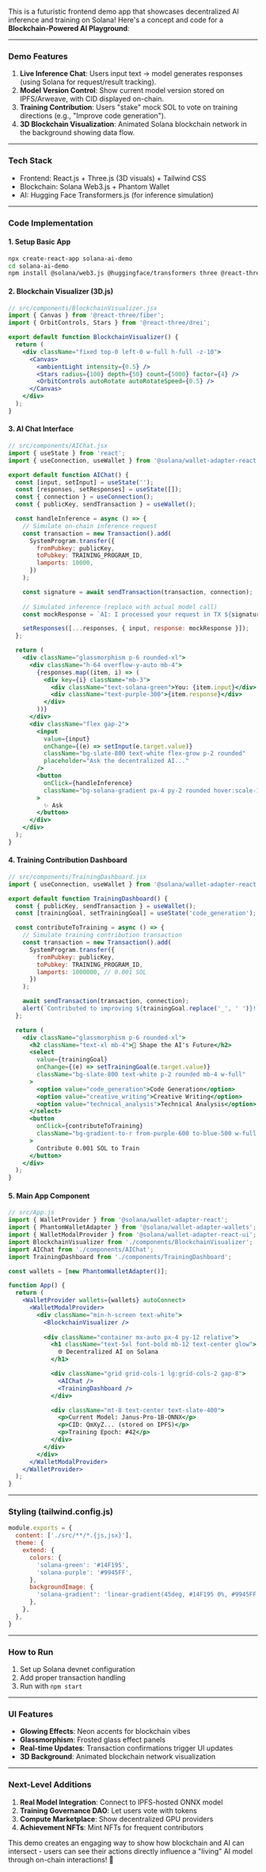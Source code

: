 This is a futuristic frontend demo app that showcases decentralized AI inference and training on Solana! Here's a concept and code for a **Blockchain-Powered AI Playground**:

---

### **Demo Features**
1. **Live Inference Chat**: Users input text → model generates responses (using Solana for request/result tracking).
2. **Model Version Control**: Show current model version stored on IPFS/Arweave, with CID displayed on-chain.
3. **Training Contribution**: Users "stake" mock SOL to vote on training directions (e.g., "Improve code generation").
4. **3D Blockchain Visualization**: Animated Solana blockchain network in the background showing data flow.

---

### **Tech Stack**
- Frontend: React.js + Three.js (3D visuals) + Tailwind CSS
- Blockchain: Solana Web3.js + Phantom Wallet
- AI: Hugging Face Transformers.js (for inference simulation)

---

### **Code Implementation**

#### 1. Setup Basic App
```bash
npx create-react-app solana-ai-demo
cd solana-ai-demo
npm install @solana/web3.js @huggingface/transformers three @react-three/fiber @react-three/drei phantom-wallet-styled-components
```

#### 2. Blockchain Visualizer (3D.js)
```jsx
// src/components/BlockchainVisualizer.jsx
import { Canvas } from '@react-three/fiber';
import { OrbitControls, Stars } from '@react-three/drei';

export default function BlockchainVisualizer() {
  return (
    <div className="fixed top-0 left-0 w-full h-full -z-10">
      <Canvas>
        <ambientLight intensity={0.5} />
        <Stars radius={100} depth={50} count={5000} factor={4} />
        <OrbitControls autoRotate autoRotateSpeed={0.5} />
      </Canvas>
    </div>
  );
}
```

#### 3. AI Chat Interface
```jsx
// src/components/AIChat.jsx
import { useState } from 'react';
import { useConnection, useWallet } from '@solana/wallet-adapter-react';

export default function AIChat() {
  const [input, setInput] = useState('');
  const [responses, setResponses] = useState([]);
  const { connection } = useConnection();
  const { publicKey, sendTransaction } = useWallet();

  const handleInference = async () => {
    // Simulate on-chain inference request
    const transaction = new Transaction().add(
      SystemProgram.transfer({
        fromPubkey: publicKey,
        toPubkey: TRAINING_PROGRAM_ID,
        lamports: 10000,
      })
    );

    const signature = await sendTransaction(transaction, connection);
    
    // Simulated inference (replace with actual model call)
    const mockResponse = `AI: I processed your request in TX ${signature.slice(0, 8)}... on Solana!`;

    setResponses([...responses, { input, response: mockResponse }]);
  };

  return (
    <div className="glassmorphism p-6 rounded-xl">
      <div className="h-64 overflow-y-auto mb-4">
        {responses.map((item, i) => (
          <div key={i} className="mb-3">
            <div className="text-solana-green">You: {item.input}</div>
            <div className="text-purple-300">{item.response}</div>
          </div>
        ))}
      </div>
      <div className="flex gap-2">
        <input
          value={input}
          onChange={(e) => setInput(e.target.value)}
          className="bg-slate-800 text-white flex-grow p-2 rounded"
          placeholder="Ask the decentralized AI..."
        />
        <button 
          onClick={handleInference}
          className="bg-solana-gradient px-4 py-2 rounded hover:scale-105 transition"
        >
          ✨ Ask
        </button>
      </div>
    </div>
  );
}
```

#### 4. Training Contribution Dashboard
```jsx
// src/components/TrainingDashboard.jsx
import { useConnection, useWallet } from '@solana/wallet-adapter-react';

export default function TrainingDashboard() {
  const { publicKey, sendTransaction } = useWallet();
  const [trainingGoal, setTrainingGoal] = useState('code_generation');

  const contributeToTraining = async () => {
    // Simulate training contribution transaction
    const transaction = new Transaction().add(
      SystemProgram.transfer({
        fromPubkey: publicKey,
        toPubkey: TRAINING_PROGRAM_ID,
        lamports: 1000000, // 0.001 SOL
      })
    );

    await sendTransaction(transaction, connection);
    alert(`Contributed to improving ${trainingGoal.replace('_', ' ')}!`);
  };

  return (
    <div className="glassmorphism p-6 rounded-xl">
      <h2 className="text-xl mb-4">🚀 Shape the AI's Future</h2>
      <select 
        value={trainingGoal}
        onChange={(e) => setTrainingGoal(e.target.value)}
        className="bg-slate-800 text-white p-2 rounded mb-4 w-full"
      >
        <option value="code_generation">Code Generation</option>
        <option value="creative_writing">Creative Writing</option>
        <option value="technical_analysis">Technical Analysis</option>
      </select>
      <button
        onClick={contributeToTraining}
        className="bg-gradient-to-r from-purple-600 to-blue-500 w-full py-2 rounded hover:scale-105 transition"
      >
        Contribute 0.001 SOL to Train
      </button>
    </div>
  );
}
```

#### 5. Main App Component
```jsx
// src/App.js
import { WalletProvider } from '@solana/wallet-adapter-react';
import { PhantomWalletAdapter } from '@solana/wallet-adapter-wallets';
import { WalletModalProvider } from '@solana/wallet-adapter-react-ui';
import BlockchainVisualizer from './components/BlockchainVisualizer';
import AIChat from './components/AIChat';
import TrainingDashboard from './components/TrainingDashboard';

const wallets = [new PhantomWalletAdapter()];

function App() {
  return (
    <WalletProvider wallets={wallets} autoConnect>
      <WalletModalProvider>
        <div className="min-h-screen text-white">
          <BlockchainVisualizer />
          
          <div className="container mx-auto px-4 py-12 relative">
            <h1 className="text-5xl font-bold mb-12 text-center glow">
              🌐 Decentralized AI on Solana
            </h1>

            <div className="grid grid-cols-1 lg:grid-cols-2 gap-8">
              <AIChat />
              <TrainingDashboard />
            </div>

            <div className="mt-8 text-center text-slate-400">
              <p>Current Model: Janus-Pro-1B-ONNX</p>
              <p>CID: QmXyZ... (stored on IPFS)</p>
              <p>Training Epoch: #42</p>
            </div>
          </div>
        </div>
      </WalletModalProvider>
    </WalletProvider>
  );
}
```

---

### **Styling (tailwind.config.js)**
```javascript
module.exports = {
  content: ['./src/**/*.{js,jsx}'],
  theme: {
    extend: {
      colors: {
        'solana-green': '#14F195',
        'solana-purple': '#9945FF',
      },
      backgroundImage: {
        'solana-gradient': 'linear-gradient(45deg, #14F195 0%, #9945FF 100%)',
      },
    },
  },
}
```

---

### **How to Run**
1. Set up Solana devnet configuration
2. Add proper transaction handling
3. Run with `npm start`

---

### **UI Features**
- **Glowing Effects**: Neon accents for blockchain vibes
- **Glassmorphism**: Frosted glass effect panels
- **Real-time Updates**: Transaction confirmations trigger UI updates
- **3D Background**: Animated blockchain network visualization

---

### **Next-Level Additions**
1. **Real Model Integration**: Connect to IPFS-hosted ONNX model
2. **Training Governance DAO**: Let users vote with tokens
3. **Compute Marketplace**: Show decentralized GPU providers
4. **Achievement NFTs**: Mint NFTs for frequent contributors

This demo creates an engaging way to show how blockchain and AI can intersect - users can see their actions directly influence a "living" AI model through on-chain interactions! 🚀
